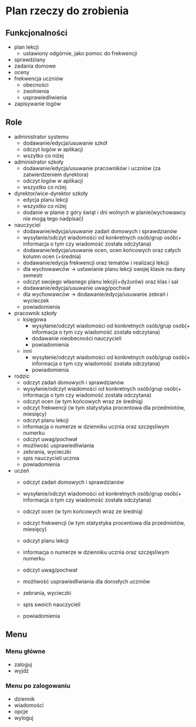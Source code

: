 # Plan rzeczy do zrobienia

## Funkcjonalności

- plan lekcji
  - ustawiony odgórnie, jako pomoc do frekwencji
- sprawdziany
- zadania domowe
- oceny
- frekwencja uczniów
  - obecności
  - zwolnienia
  - usprawiedliwienia
- zapisywanie logów

## Role

- administrator systemu
  - dodawanie/edycja/usuwanie szkół
  - odczyt logów w aplikacji
  - wszytko co niżej
- administrator szkoły
  - dodawanie/edycja/usuwanie pracowników i uczniów (za zatwierdzeniem dyrektora)
  - odczyt logów w aplikacji
  - wszystko co niżej
- dyrektor/wice-dyrektor szkoły
  - edycja planu lekcji
  - wszystko co niżej
  - dodanie w planie z góry świąt i dni wolnych w planie(wychowawcy nie mogą tego nadpisać)
- nauczyciel
  - dodawanie/edycja/usuwanie zadań domowych i sprawdzianów
  - wysyłanie/odczyt wiadomości od konkretnych osób/grup osób(+ informacja o tym czy wiadomość została odczytana)
  - dodawanie/edycja/usuwanie ocen, ocen końcowych oraz całych kolumn ocen (+średnia)
  - dodawanie/edycja frekwencji oraz tematów i realizacji lekcji
  - dla wychowawców -> ustawianie planu lekcji swojej klasie na dany semestr
  - odczyt swojego własnego planu lekcji(+dyżurów) oraz klas i sal
  - dodawanie/edycja/usuwanie uwag/pochwał
  - dla wychowawców -> dodawanie/edycja/usuwanie zebrań i wycieczek
  - powiadomienia
- pracownik szkoły
  - księgowa
    - wysyłanie/odczyt wiadomości od konkretnych osób/grup osób(+ informacja o tym czy wiadomość została odczytana)
    - dodawanie nieobecności nauczycieli
    - powiadomienia
  - inni
    - wysyłanie/odczyt wiadomości od konkretnych osób/grup osób(+ informacja o tym czy wiadomość została odczytana)
    - powiadomienia
- rodzic
  - odczyt zadań domowych i sprawdzianów
  - wysyłanie/odczyt wiadomości od konkretnych osób/grup osób(+ informacja o tym czy wiadomość została odczytana)
  - odczyt ocen (w tym końcowych wraz ze średnią)
  - odczyt frekwencji (w tym statystyka procentowa dla przedmiotów, miesięcy)
  - odczyt planu lekcji
  - informacja o numerze w dzienniku ucznia oraz szczęsliwym numerku
  - odczyt uwag/pochwał
  - możliwość usprawiedliwiania
  - zebrania, wycieczki
  - spis nauczycieli ucznia
  - powiadomienia
- uczeń
  - odczyt zadań domowych i sprawdzianów
  - wysyłanie/odczyt wiadomości od konkretnych osób/grup osób(+ informacja o tym czy wiadomość została odczytana)
  - odczyt ocen (w tym końcowych wraz ze średnią)
  - odczyt frekwencji (w tym statystyka procentowa dla przedmiotów, miesięcy)
  - odczyt planu lekcji
  - informacja o numerze w dzienniku ucznia oraz szczęsliwym numerku
  - odczyt uwag/pochwał
  - możliwość usprawiedliwiania dla dorosłych uczniów
  - zebrania, wycieczki
  - spis swoich nauczycieli

  - powiadomienia


## Menu

### Menu główne
 - zaloguj
 - wyjdź

### Menu po zalogowaniu
- dziennik
- wiadomości
- opcje
- wyloguj

